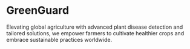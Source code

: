 # GreenGuard
Elevating global agriculture with advanced plant disease detection and tailored solutions, we empower farmers to cultivate healthier crops and embrace sustainable practices worldwide.
